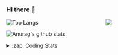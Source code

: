 ### Hi there 👋

<!--
**tao8687/tao8687** is a ✨ _special_ ✨ repository because its `README.md` (this file) appears on your GitHub profile.

Here are some ideas to get you started:

- 🔭 I’m currently working on ...
- 🌱 I’m currently learning ...
- 👯 I’m looking to collaborate on ...
- 🤔 I’m looking for help with ...
- 💬 Ask me about ...
- 📫 How to reach me: ...
- 😄 Pronouns: ...
- ⚡ Fun fact: ...
-->

<img align='right' src="https://media.giphy.com/media/M9gbBd9nbDrOTu1Mqx/giphy.gif" width="240">

  
![Top Langs](https://github-readme-stats.vercel.app/api/top-langs/?username=tao8687&layout=compact&title_color=23238E&text_color=A67D3D)

![Anurag's github stats](https://github-readme-stats.vercel.app/api?username=tao8687&show_icons=true&&text_color=A67D3D&title_color=23238E&show_icons=false&count_private=true&hide=stars)

<details>
  <summary>:zap: Coding Stats</summary>
  <br>
    
<!--START_SECTION:waka-->
![Code Time](http://img.shields.io/badge/Code%20Time-1%2C705%20hrs%2037%20mins-blue)

![Profile Views](http://img.shields.io/badge/Profile%20Views-0-blue)

**🐱 My GitHub Data** 

> 📦 1.5 MB Used in GitHub's Storage 
 > 
> 🏆 276 Contributions in the Year 2024
 > 
> 🚫 Not Opted to Hire
 > 
> 📜 58 Public Repositories 
 > 
> 🔑 26 Private Repositories 
 > 
**I'm an Early 🐤** 

```text
🌞 Morning                1500 commits        ██████████████████████░░░   87.67 % 
🌆 Daytime                88 commits          █░░░░░░░░░░░░░░░░░░░░░░░░   05.14 % 
🌃 Evening                119 commits         ██░░░░░░░░░░░░░░░░░░░░░░░   06.95 % 
🌙 Night                  4 commits           ░░░░░░░░░░░░░░░░░░░░░░░░░   00.23 % 
```
📅 **I'm Most Productive on Wednesday** 

```text
Monday                   246 commits         ████░░░░░░░░░░░░░░░░░░░░░   14.38 % 
Tuesday                  233 commits         ███░░░░░░░░░░░░░░░░░░░░░░   13.62 % 
Wednesday                301 commits         ████░░░░░░░░░░░░░░░░░░░░░   17.59 % 
Thursday                 226 commits         ███░░░░░░░░░░░░░░░░░░░░░░   13.21 % 
Friday                   242 commits         ████░░░░░░░░░░░░░░░░░░░░░   14.14 % 
Saturday                 236 commits         ███░░░░░░░░░░░░░░░░░░░░░░   13.79 % 
Sunday                   227 commits         ███░░░░░░░░░░░░░░░░░░░░░░   13.27 % 
```


📊 **This Week I Spent My Time On** 

```text
🕑︎ Time Zone: Asia/Shanghai

💬 Programming Languages: 
Bash                     26 mins             █████████████████░░░░░░░░   68.12 % 
Other                    6 mins              ████░░░░░░░░░░░░░░░░░░░░░   16.71 % 
Python                   5 mins              ████░░░░░░░░░░░░░░░░░░░░░   15.17 % 

🔥 Editors: 
VS Code                  39 mins             █████████████████████████   100.00 % 

🐱‍💻 Projects: 
autox                    26 mins             █████████████████░░░░░░░░   68.12 % 
tami                     12 mins             ████████░░░░░░░░░░░░░░░░░   31.88 % 

💻 Operating System: 
Linux                    39 mins             █████████████████████████   100.00 % 
```

**I Mostly Code in C++** 

```text
C++                      11 repos            ████████░░░░░░░░░░░░░░░░░   31.43 % 
Python                   10 repos            ███████░░░░░░░░░░░░░░░░░░   28.57 % 
JavaScript               2 repos             █░░░░░░░░░░░░░░░░░░░░░░░░   05.71 % 
Batchfile                1 repo              █░░░░░░░░░░░░░░░░░░░░░░░░   02.86 % 
HTML                     1 repo              █░░░░░░░░░░░░░░░░░░░░░░░░   02.86 % 
```



**Timeline**

![Lines of Code chart](https://raw.githubusercontent.com/tao8687/tao8687/master/assets/bar_graph.png)


 Last Updated on 18/09/2024 01:28:05 UTC
<!--END_SECTION:waka-->
</details>
